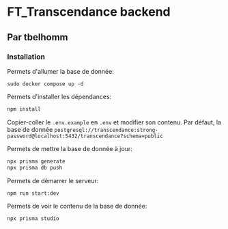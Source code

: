 # FT_Transcendance backend
## Par tbelhomm

### Installation

Permets d'allumer la base de donnée:
```
sudo docker compose up -d
```

Permets d'installer les dépendances:
```bash
npm install
```

Copier-coller le `.env.example` en `.env` et modifier son contenu.
Par défaut, la base de donnée `postgresql://transcendance:strong-password@localhost:5432/transcendance?schema=public`

Permets de mettre la base de donnée à jour:
```bash
npx prisma generate
npx prisma db push
```

Permets de démarrer le serveur:
```
npm run start:dev
```

Permets de voir le contenu de la base de donnée:
```
npx prisma studio
```

